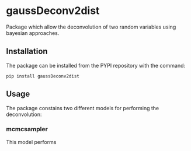 # gaussDeconv2dist

Package which allow the deconvolution of two random variables using bayesian approaches.

## Installation

The package can be installed from the PYPI repository with the command:

```shell
pip install gaussDeconv2dist
```

## Usage

The package constains two different models for performing the deconvolution:

### mcmcsampler

This model performs
